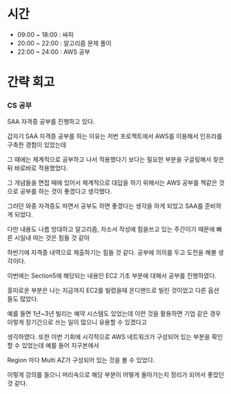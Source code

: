 # 시간

- 09:00 ~ 18:00 : 싸피
- 20:00 ~ 22:00 : 알고리즘 문제 풀이
- 22:00 ~ 24:00 : AWS 공부


# 간략 회고

### CS 공부

SAA 자격증 공부를 진행하고 있다.

갑자기 SAA 자격증 공부를 하는 이유는 저번 프로젝트에서 AWS를 이용해서 인프라를 구축한 경험이 있었는데

그 때에는 체계적으로 공부하고 나서 적용했다기 보다는 필요한 부분을 구글링해서 찾은 뒤 바로바로 적용했었다.

그 개념들을 면접 때에 있어서 체계적으로 대답을 하기 위해서는 AWS 공부를 책같은 것으로 공부를 하는 것이 좋겠다고 생각했다.

그러던 와중 자격증도 따면서 공부도 하면 좋겠다는 생각을 하게 되었고 SAA를 준비하게 되었다.

다만 내용도 나름 방대하고 알고리즘, 자소서 작성에 힘을쓰고 있는 주간이기 때문에 빠른 시일내 따는 것은 힘들 것 같아

하반기에 자격증 내역으로 제출하기는 힘들 것 같다. 공부에 의의를 두고 도전을 해볼 생각이다.

이번에는 Section5에 해당되는 내용인 EC2 기초 부분에 대해서 공부를 진행하였다.

흥미로운 부분은 나는 지금까지 EC2를 빌렸을때 온디맨드로 빌린 것이었고 다른 옵션 들도 많았다.

예를 들면 1년~3년 빌리는 예약 시스템도 있었는데 이런 것을 활용하면 기업 같은 경우 이렇게 장기간으로 쓰는 일이 많으니 유용할 수 있겠다고

생각하였다. 또한 이번 기회에 시각적으로 AWS 네트워크가 구성되어 있는 부분을 확인할 수 있었는데 예를 들어 지구본에서

Region 마다 Multi AZ가 구성되어 있는 것을 볼 수 있었다.

이렇게 강의를 들으니 머리속으로 해당 부분이 어떻게 돌아가는지 정리가 되어서 좋았던 것 같다.